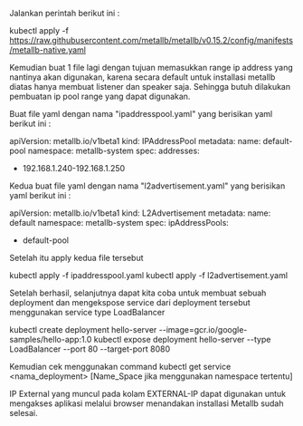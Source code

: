 Jalankan perintah berikut ini :

kubectl apply -f https://raw.githubusercontent.com/metallb/metallb/v0.15.2/config/manifests/metallb-native.yaml

Kemudian buat 1 file lagi dengan tujuan memasukkan range ip address yang nantinya akan digunakan, karena secara default untuk installasi metallb diatas hanya membuat listener dan speaker saja.
Sehingga butuh dilakukan pembuatan ip pool range yang dapat digunakan.

Buat file yaml dengan nama "ipaddresspool.yaml" yang berisikan yaml berikut ini :

apiVersion: metallb.io/v1beta1
kind: IPAddressPool
metadata:
  name: default-pool
  namespace: metallb-system
spec:
  addresses:
  - 192.168.1.240-192.168.1.250

Kedua buat file yaml dengan nama "l2advertisement.yaml" yang berisikan yaml berikut ini :

apiVersion: metallb.io/v1beta1
kind: L2Advertisement
metadata:
  name: default
  namespace: metallb-system
spec:
  ipAddressPools:
  - default-pool

Setelah itu apply kedua file tersebut 

kubectl apply -f ipaddresspool.yaml
kubectl apply -f l2advertisement.yaml

Setelah berhasil, selanjutnya dapat kita coba untuk membuat sebuah deployment dan mengekspose service dari deployment tersebut menggunakan service type LoadBalancer

kubectl create deployment hello-server --image=gcr.io/google-samples/hello-app:1.0
kubectl expose deployment hello-server --type LoadBalancer --port 80 --target-port 8080

Kemudian cek menggunakan command kubectl get service <nama_deployment> [Name_Space jika menggunakan namespace tertentu]

IP External yang muncul pada kolam EXTERNAL-IP dapat digunakan untuk mengakses aplikasi melalui browser menandakan installasi Metallb sudah selesai.
